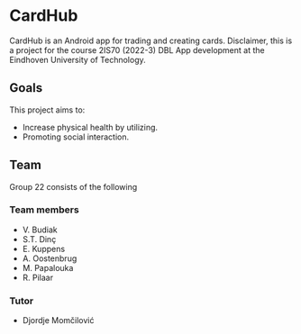 # CardHub

CardHub is an Android app for trading and creating cards. Disclaimer, this is a project for the course 2IS70 (2022-3) DBL App development at the Eindhoven University of Technology.

## Goals
This project aims to:
- Increase physical health by utilizing.
- Promoting social interaction.

## Team
Group 22 consists of the following
### Team members
- V. Budiak
- S.T. Dinç
- E. Kuppens
- A. Oostenbrug
- M. Papalouka
- R. Pilaar
### Tutor
- Djordje Momčilović
